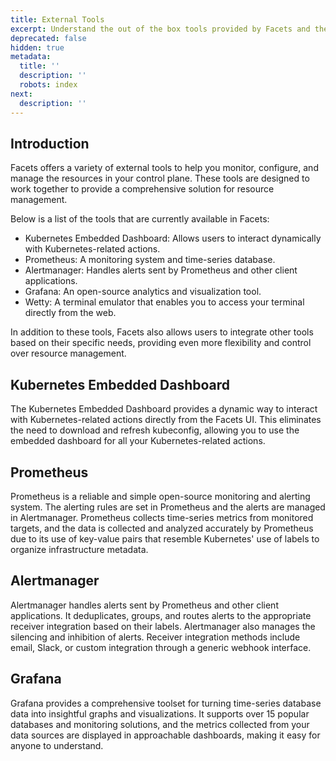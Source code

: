 ```yaml
---
title: External Tools
excerpt: Understand the out of the box tools provided by Facets and their use cases.
deprecated: false
hidden: true
metadata:
  title: ''
  description: ''
  robots: index
next:
  description: ''
---
```

## Introduction

Facets offers a variety of external tools to help you monitor, configure, and manage the resources in your control plane. These tools are designed to work together to provide a comprehensive solution for resource management.

Below is a list of the tools that are currently available in Facets:

* Kubernetes Embedded Dashboard: Allows users to interact dynamically with Kubernetes-related actions.
* Prometheus: A monitoring system and time-series database.
* Alertmanager: Handles alerts sent by Prometheus and other client applications.
* Grafana: An open-source analytics and visualization tool.
* Wetty: A terminal emulator that enables you to access your terminal directly from the web.

In addition to these tools, Facets also allows users to integrate other tools based on their specific needs, providing even more flexibility and control over resource management.

## Kubernetes Embedded Dashboard

The Kubernetes Embedded Dashboard provides a dynamic way to interact with Kubernetes-related actions directly from the Facets UI. This eliminates the need to download and refresh kubeconfig, allowing you to use the embedded dashboard for all your Kubernetes-related actions.

## Prometheus

Prometheus is a reliable and simple open-source monitoring and alerting system. The alerting rules are set in Prometheus and the alerts are managed in Alertmanager. Prometheus collects time-series metrics from monitored targets, and the data is collected and analyzed accurately by Prometheus due to its use of key-value pairs that resemble Kubernetes' use of labels to organize infrastructure metadata.

## Alertmanager

Alertmanager handles alerts sent by Prometheus and other client applications. It deduplicates, groups, and routes alerts to the appropriate receiver integration based on their labels. Alertmanager also manages the silencing and inhibition of alerts. Receiver integration methods include email, Slack, or custom integration through a generic webhook interface.

## Grafana

Grafana provides a comprehensive toolset for turning time-series database data into insightful graphs and visualizations. It supports over 15 popular databases and monitoring solutions, and the metrics collected from your data sources are displayed in approachable dashboards, making it easy for anyone to understand.
